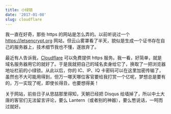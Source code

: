 ```yaml
---
title: 小绿锁
date: '2017-01-08'
slug: cloudflare
---
```


我一直在好奇，那些 https 的网站是怎么弄的。以前听说过一个 https://letsencrypt.org 网站，但云山雾罩看了半天，貌似是生成一个证书存在自己的服务器上，技术细节我也不懂，遂放弃了。

最近有人告诉我，[Cloudflare](https://www.cloudflare.com) 可以免费提供 https 服务。我一看，好简单，就是域名服务器用它的就好了。于是我就把自己的域名卖身给它了，换取了一把浏览器地址栏前的小绿锁。从此以后，你的 IC、IP、IQ 卡密码可以在这里加密传输了，虽然也不大可能用得到，但万一哪天哪位客官要给我打赏一个亿呢，梦想总是要有的，万一实现了呢，即使长得丑，也要想得美！

关于网站，前些日子从思喆那里得知，天朝已经把 Disqus 给墙掉了，所以中土大唐的客官们无法留言评论，要么 Lantern（或者别的神器），要么憋说话，一呵而过就好。

